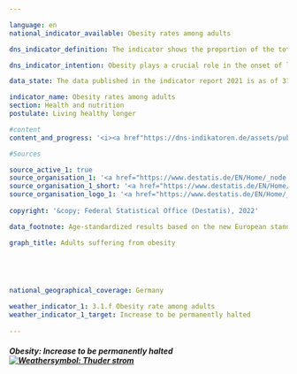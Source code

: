 ```yaml
---

language: en    
national_indicator_available: Obesity rates among adults    

dns_indicator_definition: The indicator shows the proportion of the total adult population (aged 18 and over) who are affected by obesity.    

dns_indicator_intention: Obesity plays a crucial role in the onset of lifestyle diseases, such as cardiovascular diseases, diabetes and joint disorders. Besides its health implications, excess weight also has onerous economic and social consequences. The target must therefore be to ensure that the proportion of the population with obesity in Germany does not increase any further.    

data_state: The data published in the indicator report 2021 is as of 31.12.2020. The data shown on the DNS-Online-Platform is updated regularly, so that more current data may be available online than published in the indicator report 2021.    

indicator_name: Obesity rates among adults    
section: Health and nutrition    
postulate: Living healthy longer    

#content     
content_and_progress: '<i><a href"https://dns-indikatoren.de/assets/publications/reports/en/2021.pdf">Text from the Indicator Report 2021 </a></i><br>The body mass index (BMI) is a benchmark that is used to identify excess weight and especially obesity. It is calculated by dividing the body weight in kilograms by the square of an individual’s height in metres (kg/m²). This calculation does not take account of age- and gender-specific differences or of an individual’s body mass composition.<br>People with a BMI of 25 and above are regarded as overweight, according to the World Health Organization (WHO) classification, and those with a BMI of 30 as obese.<br>The data basis for the indicator is the microcensus conducted by the Federal Statistical Office. That sample survey covers 1% of the total population. The questions on health are asked every four years as a rule, and responses to them are voluntary. The indicator is thus based on the proportion of the population with a BMI of 30 and higher who answered the questions concerning body weight and height in the microcensus.<br>The corresponding data were standardised relative to the European population of 1990 to allow comparisons of data from different years and regions without distortions resulting from diverse age structures. Since the questions on health in the microcensus are not asked annually, the chart data for the intervening years have been interpolated. Where people provide information about themselves, as in the microcensus, body weight is often understated compared with measured values, whereas height is more likely to be overstated. As a result, the BMI calculated on the basis of respondents’ own information is lower than a BMI based on measured data.<br>In 2017, 14.8% of the population in Germany over the age of 18 were classified as obese. The obesity rate for men in this population, at 16.4%, was higher than that for women (13.0%). In 1999, 10.7% of the population were obese. At that time too, the proportion of women affected by obesity (10.2%) was slightly lower than that of men (11.1%). The obesity rate among adults, in other words, has increased and so is moving away from the goal of the German Sustainable Development Strategy. A further 34.0% of the population aged 18 and above had a BMI of at least 25 but below 30 in 2017. This means that 48.8% have a BMI of 25 or more and are therefore considered overweight. Again, the proportion of women (39.0%) was lower than that of men (58.0%).<br>The proportion of adults suffering from obesity increases with age and does not decrease until an advanced age is reached. In 2017, 3.4% of 18- to 19-year-old women were obese. For the 30-34 age group, the figure had already risen to 10.1%. The obesity rate for women peaked in the 65-69 age group at 21.7%. In each of the age groups below 75, the obesity rate for men was higher than for women of the same age, the highest rates being recorded in the 60-64 age group, at 24.5%, and the 65-69 age group, at 25.3%.'    

#Sources    

source_active_1: true
source_organisation_1: '<a href="https://www.destatis.de/EN/Home/_node.html">Federal Statistical Office</a>'
source_organisation_1_short: '<a href="https://www.destatis.de/EN/Home/_node.html">Federal Statistical Office</a>'
source_organisation_logo_1: '<a href="https://www.destatis.de/EN/Home/_node.html"><img src="ttps://g205sdgs.github.io/sdg-indicators/public/logosEn/destatis.png" alt="Federal Statistical Office" title=" Click here to visit the homepage of the organizationFederal Statistical Office" style="height:60px; width:148px; border: transparent"/></a>'
    
copyright: '&copy; Federal Statistical Office (Destatis), 2022'    

data_footnote: Age-standardized results based on the new European standard population.    

graph_title: Adults suffering from obesity    

    

    

national_geographical_coverage: Germany    

weather_indicator_1: 3.1.f Obesity rate among adults
weather_indicator_1_target: Increase to be permanently halted
    
---
```



<div>
  <div class="my-header">
    <h5>Obesity: Increase to be permanently halted
      <a href="https://dnsUpgradeEnvironment.github.io/dns-indicators/en/status"><img src="https://g205sdgs.github.io/sdg-indicators/public/Wettersymbole/Blitz.png" title="Neither the average value nor the last change point in the right direction." alt="Weathersymbol: Thuder strom"/>
      </a>
    </h5>
  </div>
  <div class="my-header-note">
  </div>
</div>